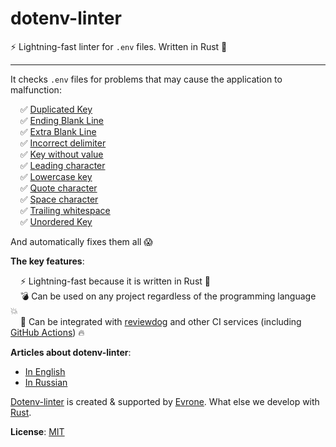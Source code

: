 # dotenv-linter

⚡️ Lightning-fast linter for <code>.env</code> files. Written in Rust 🦀

---

It checks `.env` files for problems that may cause the application to malfunction:
<p>
&nbsp;&nbsp;&nbsp;&nbsp;✅&nbsp;<a href="#/checks/duplicated_key">Duplicated Key</a><br />
&nbsp;&nbsp;&nbsp;&nbsp;✅&nbsp;<a href="#/checks/ending-blank-line">Ending Blank Line</a><br />
&nbsp;&nbsp;&nbsp;&nbsp;✅&nbsp;<a href="#/checks/extra-blank-line">Extra Blank Line</a><br />
&nbsp;&nbsp;&nbsp;&nbsp;✅&nbsp;<a href="#/checks/incorrect-delimiter">Incorrect delimiter</a><br />
&nbsp;&nbsp;&nbsp;&nbsp;✅&nbsp;<a href="#/checks/key-without-value">Key without value</a><br />
&nbsp;&nbsp;&nbsp;&nbsp;✅&nbsp;<a href="#/checks/leading-character">Leading character</a><br />
&nbsp;&nbsp;&nbsp;&nbsp;✅&nbsp;<a href="#/checks/lowercase-key">Lowercase key</a><br />
&nbsp;&nbsp;&nbsp;&nbsp;✅&nbsp;<a href="#/checks/quote-character">Quote character</a><br />
&nbsp;&nbsp;&nbsp;&nbsp;✅&nbsp;<a href="#/checks/space-character">Space character</a><br />
&nbsp;&nbsp;&nbsp;&nbsp;✅&nbsp;<a href="#/checks/trailing-whitespace">Trailing whitespace</a><br />
&nbsp;&nbsp;&nbsp;&nbsp;✅&nbsp;<a href="#/checks/unordered-Key">Unordered Key</a><br />
</p>

And automatically fixes them all 😱

**The key features**:
<p>
&nbsp;&nbsp;&nbsp;&nbsp;⚡️&nbsp;Lightning-fast because it is written in Rust 🦀<br />
&nbsp;&nbsp;&nbsp;&nbsp;💣&nbsp;Can be used on any project regardless of the programming language 💥<br />
&nbsp;&nbsp;&nbsp;&nbsp;🚀&nbsp;Can be integrated with <a href="https://github.com/reviewdog/reviewdog">reviewdog</a> and other CI services (including <a href="https://github.com/dotenv-linter/action-dotenv-linter">GitHub Actions</a>) 🔥
</p>

**Articles about dotenv-linter**:
* [In English](https://evrone.com/dotenv-linter?utm_source=github&utm_campaign=dotenv-linter)
* [In Russian](https://www.mgrachev.com/2020/04/20/dotenv-linter)

[Dotenv-linter](https://evrone.com/dotenv-linter?utm_source=github&utm_campaign=dotenv-linter) is created & supported by [Evrone](https://evrone.com/?utm_source=github&utm_campaign=dotenv-linter). What else we develop with [Rust](https://evrone.com/rust?utm_source=github&utm_campaign=dotenv-linter).

**License**: [MIT](https://choosealicense.com/licenses/mit)
